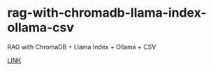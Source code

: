 # rag-with-chromadb-llama-index-ollama-csv
RAG with ChromaDB + Llama Index + Ollama + CSV

[LINK](https://mer.vin/2024/01/rag-with-chromadb-llama-index-ollama-csv/)
